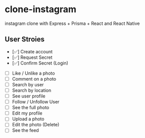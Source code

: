 # clone-instagram

instagram clone with Express + Prisma + React and React Native

## User Stroies

- [✅] Create account
- [✅] Request Secret
- [✅] Confirm Secret (Login)
- [ ] Like / Unlike a photo
- [ ] Comment on a photo
- [ ] Search by user
- [ ] Search by location
- [ ] See user profile
- [ ] Follow / Unfollow User
- [ ] See the full photo
- [ ] Edit my profile
- [ ] Upload a photo
- [ ] Edit the photo (Delete)
- [ ] See the feed
